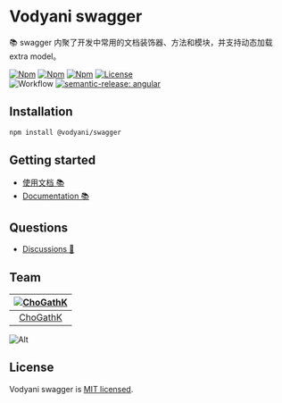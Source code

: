 # Vodyani swagger

📚 swagger 内聚了开发中常用的文档装饰器、方法和模块，并支持动态加载 extra model。

[![Npm](https://img.shields.io/npm/v/@vodyani/swagger/latest.svg)](https://www.npmjs.com/package/@vodyani/ark)
[![Npm](https://img.shields.io/npm/v/@vodyani/swagger/beta.svg)](https://www.npmjs.com/package/@vodyani/ark)
[![Npm](https://img.shields.io/npm/dm/@vodyani/swagger)](https://www.npmjs.com/package/@vodyani/ark)
[![License](https://img.shields.io/github/license/vodyani/swagger)](LICENSE)
<br>
![Workflow](https://github.com/vodyani/swagger/actions/workflows/release.yml/badge.svg)
[![semantic-release: angular](https://img.shields.io/badge/semantic--release-angular-e10079?logo=semantic-release)](https://github.com/semantic-release/semantic-release)

## Installation

```sh
npm install @vodyani/swagger
```

## Getting started

- [使用文档 📚](https://vodyani.netlify.app/docs/other/swagger)
- [Documentation 📚](https://vodyani.netlify.app/en/docs/other/swagger)

## Questions

- [Discussions 🧐](https://github.com/vodyani/swagger/discussions)

## Team

|[![ChoGathK](https://github.com/chogathK.png?size=100)](https://github.com/chogathK)|
|:-:|
|[ChoGathK](https://github.com/chogathK)|

![Alt](https://repobeats.axiom.co/api/embed/626cc74ad291885e9eb15d9986c2ce4977748949.svg "Repobeats analytics image")

## License

Vodyani swagger is [MIT licensed](LICENSE).
